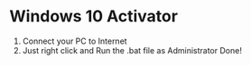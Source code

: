 # Windows 10 Activator
1. Connect your PC to Internet
2. Just right click and Run the .bat file as Administrator
Done!
